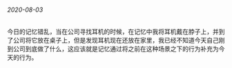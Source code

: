 ###### 2020-08-03

今日的记忆错乱，当在公司寻找耳机的时候，在记忆中我将耳机戴在脖子上，并到了公司将它放在桌子上，但是发现耳机现在还放在家里，我已经不知道今天自己刚到公司到底做了什么，这应该就是记忆通过将之前在这种场景之下的行为补充为今天的行为。